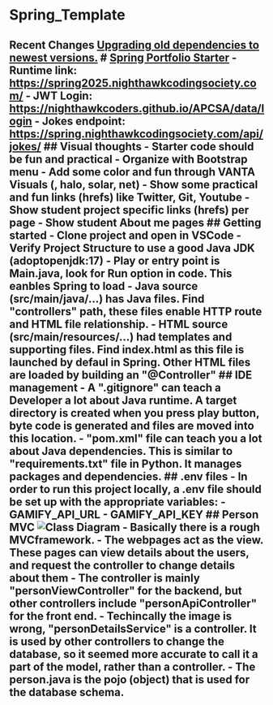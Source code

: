 # Spring_Template
 ## Recent Changes  [Upgrading old dependencies to newest versions.](https://github.com/nighthawkcoders/spring_portfolio/issues/12)  # [Spring Portfolio Starter](https://nighthawkcodingsociety.com/projectsearch/details/Spring%20Portfolio%20Starter)  - Runtime link: https://spring2025.nighthawkcodingsociety.com/ - JWT Login: https://nighthawkcoders.github.io/APCSA/data/login - Jokes endpoint: https://spring.nighthawkcodingsociety.com/api/jokes/    ## Visual thoughts  - Starter code should be fun and practical - Organize with Bootstrap menu  - Add some color and fun through VANTA Visuals (, halo, solar, net) - Show some practical and fun links (hrefs) like Twitter, Git, Youtube - Show student project specific links (hrefs) per page - Show student About me pages  ## Getting started  - Clone project and open in VSCode - Verify Project Structure to use a good Java JDK (adoptopenjdk:17) - Play or entry point is Main.java, look for Run option in code.  This eanbles Spring to load - Java source (src/main/java/...) has Java files.  Find "controllers" path, these files enable HTTP route and HTML file relationship. - HTML source (src/main/resources/...) had templates and supporting files.  Find index.html as this file is launched by defaul in Spring.  Other HTML files are loaded by building an "@Controller"  ## IDE management  - A ".gitignore" can teach a Developer a lot about Java runtime.  A target directory is created when you press play button, byte code is generated and files are moved into this location. - "pom.xml" file can teach you a lot about Java dependencies.  This is similar to "requirements.txt" file in Python.  It manages packages and dependencies.  ## .env files - In order to run this project locally, a .env file should be set up with the appropriate variables: - GAMIFY_API_URL - GAMIFY_API_KEY   ## Person MVC ![Class Diagram](https://github.com/user-attachments/assets/26219a16-e3dc-45e3-af1c-466763957dce)  - Basically there is a rough MVCframework. - The webpages act as the view. These pages can view details about the users, and request the controller to change details about them - The controller is mainly "personViewController" for the backend, but other controllers include "personApiController" for the front end. - Techincally the image is wrong, "personDetailsService" is a controller. It is used by other controllers to change the database, so it seemed more accurate to call it a part of the model, rather than a controller. - The person.java is the pojo (object) that is used for the database schema.

